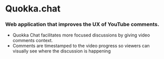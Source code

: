 # Quokka.chat

### Web application that improves the UX of YouTube comments.

* Quokka Chat facilitates more focused discussions by giving video comments context.
* Comments are timestamped to the video progress so viewers can visually see where the discussion is happening
